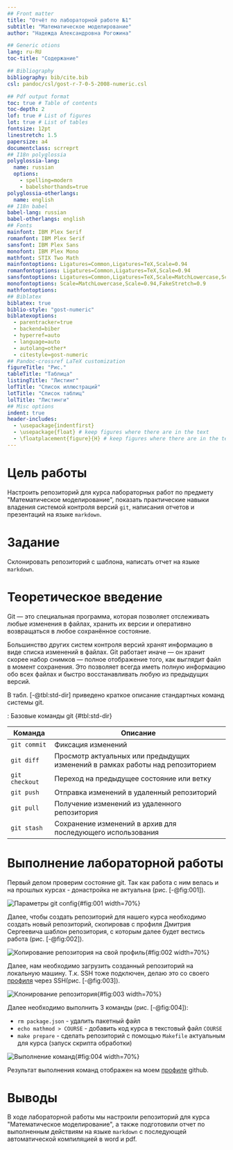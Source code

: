 ```yaml
---
## Front matter
title: "Отчёт по лабораторной работе №1"
subtitle: "Математическое моделирование"
author: "Надежда Александровна Рогожина"

## Generic otions
lang: ru-RU
toc-title: "Содержание"

## Bibliography
bibliography: bib/cite.bib
csl: pandoc/csl/gost-r-7-0-5-2008-numeric.csl

## Pdf output format
toc: true # Table of contents
toc-depth: 2
lof: true # List of figures
lot: true # List of tables
fontsize: 12pt
linestretch: 1.5
papersize: a4
documentclass: scrreprt
## I18n polyglossia
polyglossia-lang:
  name: russian
  options:
	- spelling=modern
	- babelshorthands=true
polyglossia-otherlangs:
  name: english
## I18n babel
babel-lang: russian
babel-otherlangs: english
## Fonts
mainfont: IBM Plex Serif
romanfont: IBM Plex Serif
sansfont: IBM Plex Sans
monofont: IBM Plex Mono
mathfont: STIX Two Math
mainfontoptions: Ligatures=Common,Ligatures=TeX,Scale=0.94
romanfontoptions: Ligatures=Common,Ligatures=TeX,Scale=0.94
sansfontoptions: Ligatures=Common,Ligatures=TeX,Scale=MatchLowercase,Scale=0.94
monofontoptions: Scale=MatchLowercase,Scale=0.94,FakeStretch=0.9
mathfontoptions:
## Biblatex
biblatex: true
biblio-style: "gost-numeric"
biblatexoptions:
  - parentracker=true
  - backend=biber
  - hyperref=auto
  - language=auto
  - autolang=other*
  - citestyle=gost-numeric
## Pandoc-crossref LaTeX customization
figureTitle: "Рис."
tableTitle: "Таблица"
listingTitle: "Листинг"
lofTitle: "Список иллюстраций"
lotTitle: "Список таблиц"
lolTitle: "Листинги"
## Misc options
indent: true
header-includes:
  - \usepackage{indentfirst}
  - \usepackage{float} # keep figures where there are in the text
  - \floatplacement{figure}{H} # keep figures where there are in the text
---
```


# Цель работы

Настроить репозиторий для курса лабораторных работ по предмету "Математическое моделирование", показать практические навыки владения системой контроля версий `git`, написания отчетов и презентаций на языке `markdown`.

# Задание

Склонировать репозиторий с шаблона, написать отчет на языке `markdown`.

# Теоретическое введение

Git — это специальная программа, которая позволяет отслеживать любые изменения в файлах, хранить их версии и оперативно возвращаться в любое сохранённое состояние.

Большинство других систем контроля версий хранят информацию в виде списка изменений в файлах. Git работает иначе — он хранит скорее набор снимков — полное отображение того, как выглядит файл в момент сохранения. Это позволяет всегда иметь полную информацию обо всех файлах и быстро восстанавливать любую из предыдущих версий.

В табл. [-@tbl:std-dir] приведено краткое описание стандартных команд системы git.

: Базовые команды git {#tbl:std-dir}

| Команда | Описание                                                                          |
|---------|-----------------------------------------------------------------------------------|
| `git commit` |  Фиксация изменений |
| `git diff`      | Просмотр актуальных или предыдущих изменений в рамках работы над репозиторием   |
| `git checkout`  | Переход на предыдущее состояние или ветку   |
| `git push`      | Отправка изменений в удаленный репозиторий |
| `git pull`     | Получение изменений из удаленного репозитория |
| `git stash`      | Сохранение изменений в архив для последующего использования         |

# Выполнение лабораторной работы

Первый делом проверим состояние git. Так как работа с ним велась и на прошлых курсах - донастройка не актуальна (рис. [-@fig:001]).

![Параметры git config](image/1.png){#fig:001 width=70%}

Далее, чтобы создать репозиторий для нашего курса необходимо создать новый репозиторий, скопировав с профиля Дмитрия Сергеевича шаблон репозитория, с которым далее будет вестись работа (рис. [-@fig:002]).

![Копирование репозитория на свой профиль](image/2.png){#fig:002 width=70%}

Далее, нам необходимо загрузить созданный репозиторий на локальную машину. Т.к. SSH тоже подключен, делаю это со своего [профиля](https://github.com/MikoGreen) через SSH(рис. [-@fig:003]).

![Клонирование репозитория](image/3.png){#fig:003 width=70%}

Далее необходимо выполнить 3 команды (рис. [-@fig:004]):
- `rm package.json` - удалить пакетный файл
- `echo mathmod > COURSE` - добавить код курса в текстовый файл `COURSE`
- `make prepare` - сделать репозиторий с помощью `Makefile` актуальным для курса (запуск скрипта обработки)

![Выполнение команд](image/4.png){#fig:004 width=70%}

Результат выполнения команд отображен на моем [профилe](https://github.com/MikoGreen) github.

# Выводы

В ходе лабораторной работы мы настроили репозиторий для курса "Математическое моделирование", а также подготовили отчет по выполненным действиям на языке `markdown` с последующей автоматической компиляцией в word и pdf.


